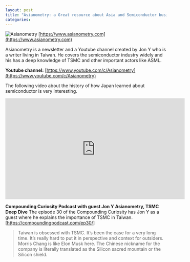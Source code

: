 ```yaml
---
layout: post
title: "Asianometry: a Great resource about Asia and Semiconductor business"
categories: 
---
```


![Asianometry](https://yt3.googleusercontent.com/BkPLt627VJDtspEOcksWX_PHJ0VhVVFUETEhSYKOriuxSVIqKXw1PeSbdPoRYldwO8kOcT3bRA=w1060-fcrop64=1,00005a57ffffa5a8-k-c0xffffffff-no-nd-rj)
[https://www.asianometry.com](https://www.asianometry.com)

Asianometry is a newsletter and a Youtube channel created by Jon Y who is a writer living in Taiwan. 
He covers the semiconductor industry widely and his has a deep knowledge of TSMC and other important actors like ASML.  

**Youtube channel:** 
[https://www.youtube.com/c/Asianometry](https://www.youtube.com/c/Asianometry)

The following video about the history of how Japan learned about semiconductor is very interesting. 

<iframe width="560" height="315" src="https://www.youtube.com/embed/bwhU9goCiaI?si=tSN2Raiwr-ZQBQcl" title="YouTube video player" frameborder="0" allow="accelerometer; autoplay; clipboard-write; encrypted-media; gyroscope; picture-in-picture; web-share" allowfullscreen></iframe>

**Compounding Curiosity Podcast with guest Jon Y Asianometry, TSMC Deep Dive**
The episode 30 of the Compounding Curiosity has Jon Y as a guest where he explains the importance of TSMC in Taiwan. 
[https://compoundingpodcast.com/ep30/]



> Taiwan is obsessed with TSMC. It’s been the case for a very long time. It’s really hard to put it in perspective and context for outsiders. Morris Chang is like Elon Musk here. The Chinese nickname for the company is literally translated as the Silicon sacred mountain or the Silicon shield.










